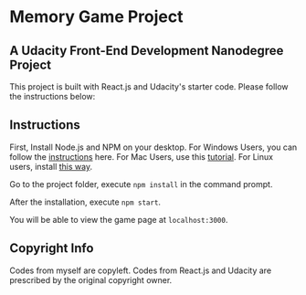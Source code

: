 # Memory Game Project
## A Udacity Front-End Development Nanodegree Project 

This project is built with React.js and Udacity's starter code. Please follow the instructions below: 

## Instructions

First, Install Node.js and NPM on your desktop. For Windows Users, you can follow the [instructions](http://nodesource.com/blog/installing-nodejs-tutorial-windows/) here. For Mac Users, use this [tutorial](http://blog.teamtreehouse.com/install-node-js-npm-mac). For Linux users, install [this way](https://www.ostechnix.com/install-node-js-linux/).

Go to the project folder, execute `npm install` in the command prompt.

After the installation, execute `npm start`. 

You will be able to view the game page at `localhost:3000`.

## Copyright Info

Codes from myself are copyleft. Codes from React.js and Udacity are prescribed by the original copyright owner.
